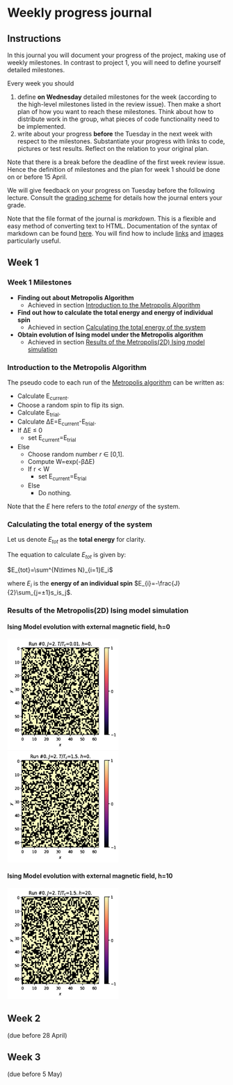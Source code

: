 # Weekly progress journal

## Instructions

In this journal you will document your progress of the project, making use of weekly milestones. In contrast to project 1, you will need to define yourself detailed milestones.

Every week you should 

1. define **on Wednesday** detailed milestones for the week (according to the
   high-level milestones listed in the review issue).
   Then make a short plan of how you want to 
   reach these milestones. Think about how to distribute work in the group, 
   what pieces of code functionality need to be implemented. 
2. write about your progress **before** the Tuesday in the next week with
   respect to the milestones. Substantiate your progress with links to code,
   pictures or test results. Reflect on the relation to your original plan.

Note that there is a break before the deadline of the first week review
issue. Hence the definition of milestones and the plan for week 1 should be
done on or before 15 April.

We will give feedback on your progress on Tuesday before the following lecture. Consult the 
[grading scheme](https://computationalphysics.quantumtinkerer.tudelft.nl/proj2-grading/) 
for details how the journal enters your grade.

Note that the file format of the journal is *markdown*. This is a flexible and easy method of 
converting text to HTML. 
Documentation of the syntax of markdown can be found 
[here](https://docs.gitlab.com/ee/user/markdown.html#gfm-extends-standard-markdown). 
You will find how to include [links](https://docs.gitlab.com/ee/user/markdown.html#links) and 
[images](https://docs.gitlab.com/ee/user/markdown.html#images) particularly
useful.

## Week 1

### Week 1 Milestones

* **Finding out about Metropolis Algorithm**
  * Achieved in section [Introduction to the Metropolis Algorithm](#Introduction-to-the-Metropolis-Algorithm)
* **Find out how to calculate the total energy and energy of individual spin**
  * Achieved in section [Calculating the total energy of the system](#Calculating-the-total-energy-of-the-system)
* **Obtain evolution of Ising model under the Metropolis algorithm**
  * Achieved in section [Results of the Metropolis(2D) Ising model simulation](#Results-of-the-Metropolis(2D)-Ising-model-simulation)

### Introduction to the Metropolis Algorithm

The pseudo code to each run of the [Metropolis algorithm](https://www.asc.ohio-state.edu/braaten.1/statphys/Ising_MatLab.pdf) can be written as:

* Calculate E<sub>current</sub>.
* Choose a random spin to flip its sign.
* Calculate E<sub>trial</sub>.
* Calculate ΔE=E<sub>current</sub>-E<sub>trial</sub>.
* If ΔE ≤ 0
  * set E<sub>current</sub>=E<sub>trial</sub>
* Else
  * Choose random number *r* ∈ [0,1].
  * Compute W=exp(-βΔE)
  * If r < W
    * set E<sub>current</sub>=E<sub>trial</sub>
  * Else
    * Do nothing.

Note that the *E* here refers to the *total energy* of the system.

### Calculating the total energy of the system

Let us denote $`E_{tot}`$ as the **total energy** for clarity.

The equation to calculate $`E_{tot}`$ is given by:

$`E_{tot}=\sum^{N\times N}_{i=1}E_i`$

where $`E_{i}`$ is the **energy of an individual spin** $`E_{i}=-\frac{J}{2}\sum_{j=±1}s_is_j`$.

### Results of the Metropolis(2D) Ising model simulation

#### Ising Model evolution with external magnetic field, h=0

<img src="simulation_images/Metropolis_J2_TTc0.01_h0.gif" width="256" height="256" />
<img src="simulation_images/Metropolis_J2_TTc1.5_h0.gif" width="256" height="256" /><br />

#### Ising Model evolution with external magnetic field, h=10

<img src="simulation_images/Metropolis_J2_TTc1.5_h20.gif" width="256" height="256" />

## Week 2
(due before 28 April)


## Week 3
(due before 5 May)


